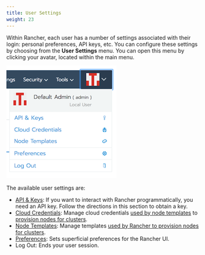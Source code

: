 ```yaml
---
title: User Settings
weight: 23
---
```


Within Rancher, each user has a number of settings associated with their login: personal preferences, API keys, etc. You can configure these settings by choosing from the **User Settings** menu. You can open this menu by clicking your avatar, located within the main menu.

![User Settings Menu](./assets/img/rancher/user-settings.png)

The available user settings are:

- [API & Keys]({{<baseurl>}}/rancher/v2.6/en/user-settings/api-keys/): If you want to interact with Rancher programmatically, you need an API key. Follow the directions in this section to obtain a key.
- [Cloud Credentials]({{<baseurl>}}/rancher/v2.6/en/user-settings/cloud-credentials/): Manage cloud credentials [used by node templates]({{<baseurl>}}/rancher/v2.6/en/cluster-provisioning/rke-clusters/node-pools/#node-templates) to [provision nodes for clusters]({{<baseurl>}}/rancher/v2.6/en/cluster-provisioning/rke-clusters).
- [Node Templates]({{<baseurl>}}/rancher/v2.6/en/user-settings/node-templates): Manage templates [used by Rancher to provision nodes for clusters]({{<baseurl>}}/rancher/v2.6/en/cluster-provisioning/rke-clusters).
- [Preferences]({{<baseurl>}}/rancher/v2.6/en/user-settings/preferences): Sets superficial preferences for the Rancher UI.
- Log Out: Ends your user session.
